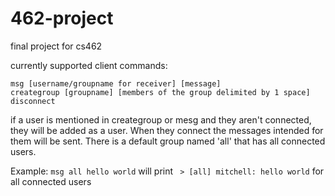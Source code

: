# 462-project
final project for cs462

currently supported client commands:
```
msg [username/groupname for receiver] [message]
creategroup [groupname] [members of the group delimited by 1 space]
disconnect
```

if a user is mentioned in creategroup or mesg and they aren't connected, they will be added as a user. When they connect the messages intended for them will be sent. There is a default group named 'all' that has all connected users.

Example:
 ```msg all hello world```
 will print
  ``` > [all] mitchell: hello world```
  for all connected users
  

